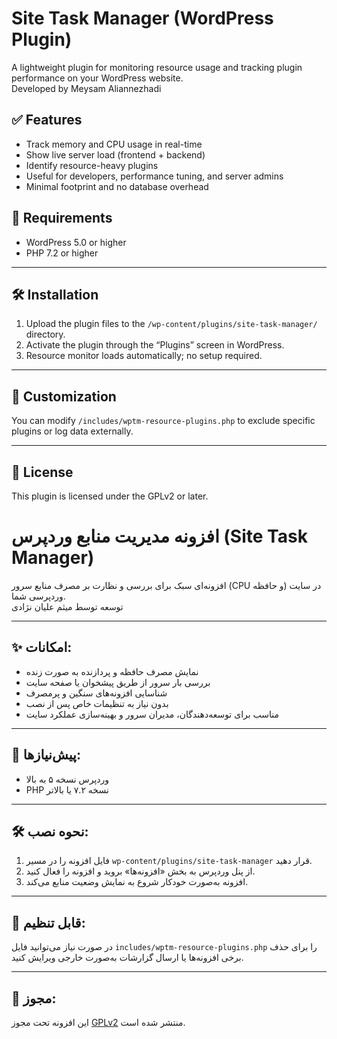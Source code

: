 # Site Task Manager (WordPress Plugin)

A lightweight plugin for monitoring resource usage and tracking plugin performance on your WordPress website.<br>
Developed by Meysam Aliannezhadi
## ✅ Features

- Track memory and CPU usage in real-time
- Show live server load (frontend + backend)
- Identify resource-heavy plugins
- Useful for developers, performance tuning, and server admins
- Minimal footprint and no database overhead

## 📌 Requirements

- WordPress 5.0 or higher
- PHP 7.2 or higher

---

## 🛠 Installation

1. Upload the plugin files to the `/wp-content/plugins/site-task-manager/` directory.
2. Activate the plugin through the “Plugins” screen in WordPress.
3. Resource monitor loads automatically; no setup required.

---

## 🔧 Customization

You can modify `/includes/wptm-resource-plugins.php` to exclude specific plugins or log data externally.

---

## 📜 License

This plugin is licensed under the GPLv2 or later.



# افزونه مدیریت منابع وردپرس (Site Task Manager)

افزونه‌ای سبک برای بررسی و نظارت بر مصرف منابع سرور (CPU و حافظه) در سایت وردپرسی شما.<br>
توسعه توسط میثم علیان نژادی

---

## ✨ امکانات:

- نمایش مصرف حافظه و پردازنده به صورت زنده
- بررسی بار سرور از طریق پیشخوان یا صفحه سایت
- شناسایی افزونه‌های سنگین و پرمصرف
- بدون نیاز به تنظیمات خاص پس از نصب
- مناسب برای توسعه‌دهندگان، مدیران سرور و بهینه‌سازی عملکرد سایت

---

## 📌 پیش‌نیازها:

- وردپرس نسخه ۵ به بالا
- PHP نسخه ۷.۲ یا بالاتر

---

## 🛠 نحوه نصب:

1. فایل افزونه را در مسیر `wp-content/plugins/site-task-manager` قرار دهید.
2. از پنل وردپرس به بخش «افزونه‌ها» بروید و افزونه را فعال کنید.
3. افزونه به‌صورت خودکار شروع به نمایش وضعیت منابع می‌کند.

---

## 🔧 قابل تنظیم:

در صورت نیاز می‌توانید فایل `includes/wptm-resource-plugins.php` را برای حذف برخی افزونه‌ها یا ارسال گزارشات به‌صورت خارجی ویرایش کنید.

---

## 📜 مجوز:

این افزونه تحت مجوز [GPLv2](https://www.gnu.org/licenses/gpl-2.0.html) منتشر شده است.
